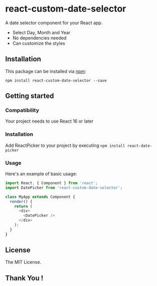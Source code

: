 # react-custom-date-selector

A date selector component for your React app.

* Select Day, Month and Year
* No dependencies needed
* Can customize the styles

## Installation

This package can be installed via [npm](https://github.com/npm/cli):

```
npm install react-custom-date-selector --save
```

## Getting started

### Compatibility
Your project needs to use React 16 or later

### Installation

Add ReactPicker to your project by executing `npm install react-date-picker`

### Usage

Here's an example of basic usage:

```js
import React, { Component } from 'react';
import DatePicker from 'react-custom-date-selector';

class MyApp extends Component {
  render() {
    return (
      <div>
        <DatePicker />
      </div>
    );
  }
}
```

## License

The MIT License.

## Thank You !
